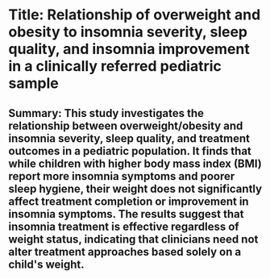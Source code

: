 # Title: Relationship of overweight and obesity to insomnia severity, sleep quality, and insomnia improvement in a clinically referred pediatric sample

## Summary: This study investigates the relationship between overweight/obesity and insomnia severity, sleep quality, and treatment outcomes in a pediatric population. It finds that while children with higher body mass index (BMI) report more insomnia symptoms and poorer sleep hygiene, their weight does not significantly affect treatment completion or improvement in insomnia symptoms. The results suggest that insomnia treatment is effective regardless of weight status, indicating that clinicians need not alter treatment approaches based solely on a child's weight.